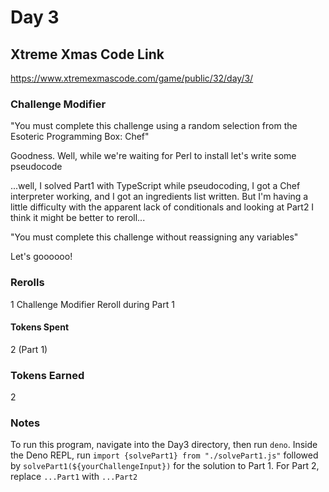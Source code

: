 # Day 3

## Xtreme Xmas Code Link

https://www.xtremexmascode.com/game/public/32/day/3/

### Challenge Modifier

"You must complete this challenge using a random selection from the Esoteric Programming Box: Chef"

Goodness. Well, while we're waiting for Perl to install let's write some pseudocode

...well, I solved Part1 with TypeScript while pseudocoding, I got a Chef interpreter working, and I got an ingredients list written. But I'm having a little difficulty with the apparent lack of conditionals and looking at Part2 I think it might be better to reroll...

"You must complete this challenge without reassigning any variables"

Let's goooooo!

### Rerolls

1 Challenge Modifier Reroll during Part 1

#### Tokens Spent

2 (Part 1)

### Tokens Earned

2

### Notes

To run this program, navigate into the Day3 directory, then run `deno`. Inside the Deno REPL, run `import {solvePart1} from "./solvePart1.js"` followed by `solvePart1(${yourChallengeInput})` for the solution to Part 1. For Part 2, replace `...Part1` with `...Part2`
